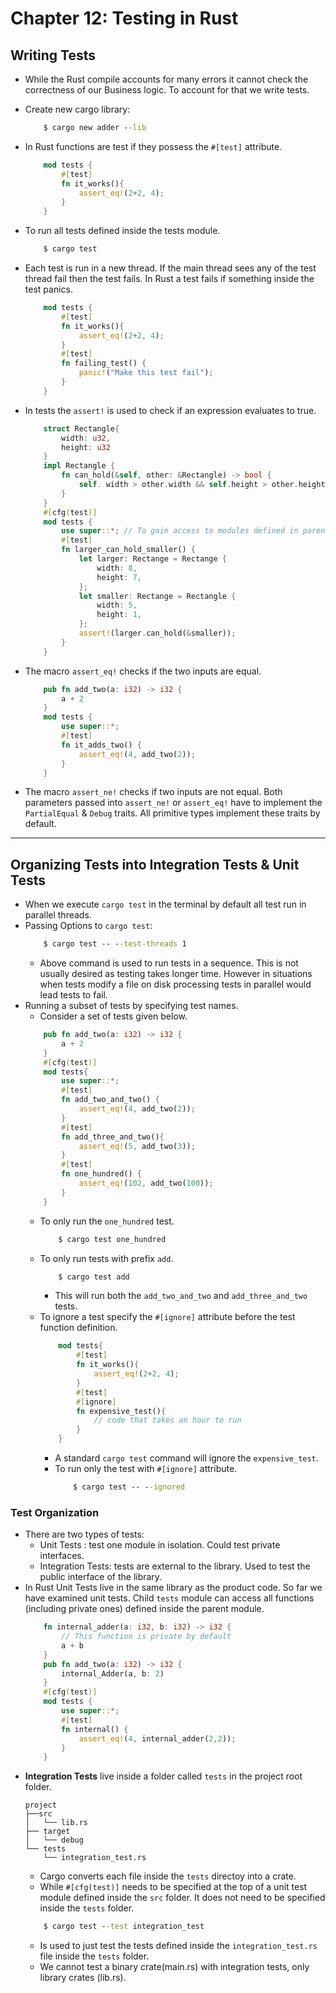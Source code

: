 # Chapter 12: Testing in Rust


## Writing Tests
* While the Rust compile accounts for many errors it cannot check the correctness of our Business logic. To account for that we write tests.

* Create new cargo library:
    ```cmd 
        $ cargo new adder --lib
    ```
* In Rust functions are test if they possess the `#[test]` attribute.
    ```rust
        mod tests {
            #[test]
            fn it_works(){
                assert_eq!(2+2, 4);
            }
        }
    ```
* To run all tests defined inside the tests module.
    ```cmd
        $ cargo test
    ```
* Each test is run in a new thread. If the main thread sees any of the test thread fail then the test fails. In Rust a test fails if something inside the test panics. 
    ```rust
        mod tests {
            #[test]
            fn it_works(){
                assert_eq!(2+2, 4);
            }
            #[test]
            fn failing_test() {
                panic!("Make this test fail");
            }
        }

    ```
* In tests the `assert!` is used to check if an expression evaluates to true.
    ```rust
        struct Rectangle{
            width: u32,
            height: u32
        }
        impl Rectangle {
            fn can_hold(&self, other: &Rectangle) -> bool {
                self. width > other.width && self.height > other.height
            }
        }
        #[cfg(test)]
        mod tests {
            use super::*; // To gain access to modules defined in parent scope.
            #[test]
            fn larger_can_hold_smaller() {
                let larger: Rectange = Rectange {
                    width: 8,
                    height: 7,
                };
                let smaller: Rectange = Rectangle {
                    width: 5,
                    height: 1,
                };
                assert!(larger.can_hold(&smaller));
            }
        }
    ```
* The macro `assert_eq!` checks if the two inputs are equal.
    ```rust
        pub fn add_two(a: i32) -> i32 {
            a + 2
        }
        mod tests {
            use super::*;
            #[test]
            fn it_adds_two() {
                assert_eq!(4, add_two(2));
            }
        }
    ```
* The macro `assert_ne!` checks if two inputs are not equal. Both parameters passed into `assert_ne!` or `assert_eq!` have to implement the `PartialEqual` & `Debug` traits. All primitive types implement these traits by default.
* * *

## Organizing Tests into Integration Tests & Unit Tests
* When we execute `cargo test` in the terminal by default all test run in parallel threads.
* Passing Options to `cargo test`:
    ```cmd
        $ cargo test -- --test-threads 1
    ```
    * Above command is used to run tests in a sequence. This is not usually desired as testing takes longer time. However in situations when tests modify a file on disk processing tests in parallel would lead tests to fail.
* Running a subset of tests by specifying test names.
    * Consider a set of tests given below.
    ```rust
        pub fn add_two(a: i32) -> i32 {
            a + 2
        }
        #[cfg(test)]
        mod tests{
            use super::*;
            #[test]
            fn add_two_and_two() {
                assert_eq!(4, add_two(2));
            }
            #[test]
            fn add_three_and_two(){
                assert_eq!(5, add_two(3));
            }
            #[test]
            fn one_hundred() {
                assert_eq!(102, add_two(100));
            }
        }
    ```
    * To only run the `one_hundred` test.
        ```cmd
            $ cargo test one_hundred
        ```
    * To only run tests with prefix `add`. 
        ```cmd
            $ cargo test add
        ```
        * This will run both the `add_two_and_two` and `add_three_and_two` tests.
    * To ignore a test specify the `#[ignore]` attribute before the test function definition.
        ```rust 
            mod tests{
                #[test]
                fn it_works(){
                    assert_eq!(2+2, 4);
                }
                #[test]
                #[ignore]
                fn expensive_test(){
                    // code that takes an hour to run
                }
            }
        ```
       * A standard `cargo test` command will ignore the `expensive_test`.
       * To run only the test with `#[ignore]` attribute.
            ```cmd
                $ cargo test -- --ignored
            ```
### **Test Organization**
* There are two types of tests:
    * Unit Tests : test one module in isolation. Could test private interfaces.
    * Integration Tests: tests are external to the library. Used to test the public interface of the library.
* In Rust Unit Tests live in the same library as the product code. So far we have examined unit tests. Child `tests` module can access all functions (including private ones) defined inside the parent module.
    ```rust
        fn internal_adder(a: i32, b: i32) -> i32 { 
            // This function is private by default
            a + b
        }
        pub fn add_two(a: i32) -> i32 {
            internal_Adder(a, b: 2)
        }
        #[cfg(test)]
        mod tests {
            use super::*;
            #[test]
            fn internal() {
                assert_eq!(4, internal_adder(2,2));
            }
        }
* **Integration Tests** live inside a folder called `tests` in the project root folder.
    ```
    project
    ├──src
    │   └── lib.rs
    ├── target
    │   └── debug
    └── tests
        └── integration_test.rs
    ```
    * Cargo converts each file inside the `tests` directoy into a crate.
    * While `#[cfg(test)]` needs to be specified at the top of a unit test module defined inside the `src` folder. It does not need to be specified inside the `tests` folder.
    ```cmd
        $ cargo test --test integration_test
    ```
    * Is used to just test the tests defined inside the `integration_test.rs` file inside the `tests` folder.
    * We cannot test a binary crate(main.rs) with integration tests, only library crates (lib.rs).
